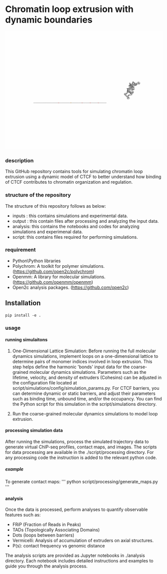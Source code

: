 # Chromatin loop extrusion with dynamic boundaries

![Alt Text](./output/cartoons/output_mult_seq_bar_combination.gif)
### description
This GitHub repository contains tools for simulating chromatin loop extrusion using a dynamic model of CTCF to better understand how binding of CTCF contributes to chromatin organization and regulation.

### structure of the repository
The structure of this repository follows as below:
- inputs : this contains simulations and experimental data.
- output : this contain files after processing and analyzing the input data.
- analysis: this contains the notebooks and codes for analyzing simulations and experimenal data.
- script: this contains files required for performing simulations.
  
### requirement
- Python\Python libraries
- Polychrom: A toolkit for polymer simulations. (https://github.com/open2c/polychrom)
- Openmm: A library for molecular simulations. (https://github.com/openmm/openmm)
- Open2c analysis packages. (https://github.com/open2c)

  
## Installation
```
pip install -e .
```

### usage
#### running simulaitons 
1. One-Dimensional Lattice Simulation:
Before running the full molecular dynamics simulations, implement loops on a one-dimensional lattice to determine pairs of monomer indices involved in loop extrusion. This step helps define the harmonic 'bonds' input data for the coarse-grained molecular dynamics simulations. Parameters such as the lifetime, velocity, and density of extruders (Cohesins) can be adjusted in the configuration file located at script/simulations/config/simulation_params.py. For CTCF barriers, you can determine dynamic or static barriers, and adjust their parameters such as binding time, unbound time, and/or the occupancy. You can find the Python script for this simulation in the script/simulations directory.

2. Run the coarse-grained molecular dynamics simulations to model loop extrusion. 

#### processing simulation data
After running the simulations, process the simulated trajectory data to generate virtual ChIP-seq profiles, contact maps, and images. The scripts for data processing are available in the ./script/processing directory. For any processing code the instruction is added to the relevant python code.
##### example 
To generate contact maps: 
'''
python script/processing/generate_maps.py
'''

#### analysis
Once the data is processed, perform analyses to quantify observable features such as:

- FRiP (Fraction of Reads in Peaks)
- TADs (Topologically Associating Domains)
- Dots (loops between barriers)
- Vermicelli: Analysis of accumulation of extruders on axial structures.
- P(s): contact frequency vs genomic distance
  
The analysis scripts are provided as Jupyter notebooks in ./analysis directory.
Each notebook includes detailed instructions and examples to guide you through the analysis process.




